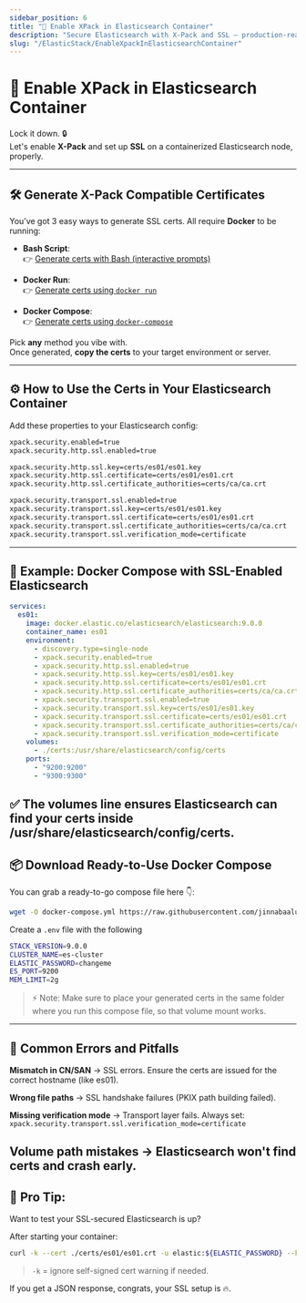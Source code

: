 ```yaml
---
sidebar_position: 6
title: "🐳 Enable XPack in Elasticsearch Container"
description: "Secure Elasticsearch with X-Pack and SSL — production-ready single-node setup"
slug: "/ElasticStack/EnableXpackInElasticsearchContainer"
---
```


# 🐳 Enable XPack in Elasticsearch Container

Lock it down. 🔒  
Let's enable **X-Pack** and set up **SSL** on a containerized Elasticsearch node, properly.

---

## 🛠️ Generate X-Pack Compatible Certificates

You’ve got 3 easy ways to generate SSL certs. All require **Docker** to be running:

- **Bash Script**:  
  👉 [Generate certs with Bash (interactive prompts)](http://jinnabalu.com/oio/docs/ElasticStack/EnableXPackSecurityCertsGenerator)

- **Docker Run**:  
  👉 [Generate certs using `docker run`](./miscellaneous/CertsWithDockerRun.md)

- **Docker Compose**:  
  👉 [Generate certs using `docker-compose`](./miscellaneous/CertsWithDockerCompose.md)

Pick **any** method you vibe with.  
Once generated, **copy the certs** to your target environment or server.

---

## ⚙️ How to Use the Certs in Your Elasticsearch Container

Add these properties to your Elasticsearch config:

```bash
xpack.security.enabled=true
xpack.security.http.ssl.enabled=true

xpack.security.http.ssl.key=certs/es01/es01.key
xpack.security.http.ssl.certificate=certs/es01/es01.crt
xpack.security.http.ssl.certificate_authorities=certs/ca/ca.crt

xpack.security.transport.ssl.enabled=true
xpack.security.transport.ssl.key=certs/es01/es01.key
xpack.security.transport.ssl.certificate=certs/es01/es01.crt
xpack.security.transport.ssl.certificate_authorities=certs/ca/ca.crt
xpack.security.transport.ssl.verification_mode=certificate
```
---
## 🐳 Example: Docker Compose with SSL-Enabled Elasticsearch
```yml
services:
  es01:
    image: docker.elastic.co/elasticsearch/elasticsearch:9.0.0
    container_name: es01
    environment:
      - discovery.type=single-node
      - xpack.security.enabled=true
      - xpack.security.http.ssl.enabled=true
      - xpack.security.http.ssl.key=certs/es01/es01.key
      - xpack.security.http.ssl.certificate=certs/es01/es01.crt
      - xpack.security.http.ssl.certificate_authorities=certs/ca/ca.crt
      - xpack.security.transport.ssl.enabled=true
      - xpack.security.transport.ssl.key=certs/es01/es01.key
      - xpack.security.transport.ssl.certificate=certs/es01/es01.crt
      - xpack.security.transport.ssl.certificate_authorities=certs/ca/ca.crt
      - xpack.security.transport.ssl.verification_mode=certificate
    volumes:
      - ./certs:/usr/share/elasticsearch/config/certs
    ports:
      - "9200:9200"
      - "9300:9300"
```

✅ The volumes line ensures Elasticsearch can find your certs inside /usr/share/elasticsearch/config/certs.
---
## 📦 Download Ready-to-Use Docker Compose
You can grab a ready-to-go compose file here 👇:

```bash
wget -O docker-compose.yml https://raw.githubusercontent.com/jinnabaalu/ELKOperations/refs/heads/main/elasticsearch/single-node/xpack-docker-compose.yml
```
Create a `.env` file with the following
```bash
STACK_VERSION=9.0.0
CLUSTER_NAME=es-cluster
ELASTIC_PASSWORD=changeme
ES_PORT=9200
MEM_LIMIT=2g
```

> ⚡ Note: Make sure to place your generated certs in the same folder where you run this compose file, so that volume mount works.
---
## 🚨 Common Errors and Pitfalls
**Mismatch in CN/SAN** → SSL errors. Ensure the certs are issued for the correct hostname (like es01).

**Wrong file paths** → SSL handshake failures (PKIX path building failed).

**Missing verification mode** → Transport layer fails. Always set:
`xpack.security.transport.ssl.verification_mode=certificate`

**Volume path mistakes** → Elasticsearch won't find certs and crash early.
---
## 🎯 Pro Tip:
Want to test your SSL-secured Elasticsearch is up?

After starting your container:

```bash
curl -k --cert ./certs/es01/es01.crt -u elastic:${ELASTIC_PASSWORD} --key ./certs/es01/es01.key https://localhost:9200
```

> `-k` = ignore self-signed cert warning if needed.

If you get a JSON response, congrats, your SSL setup is 🔥.

